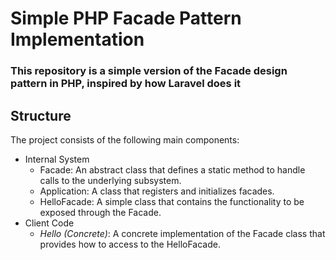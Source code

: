# Simple PHP Facade Pattern Implementation

### This repository is a simple version of the Facade design pattern in PHP, inspired by how Laravel does it

## Structure

The project consists of the following main components:

- Internal System
  - Facade: An abstract class that defines a static method to handle calls to the underlying subsystem.
  - Application: A class that registers and initializes facades.
  - HelloFacade: A simple class that contains the functionality to be exposed through the Facade.
- Client Code
  - <i>Hello (Concrete)</i>: A concrete implementation of the Facade class that provides how to access to the HelloFacade.
